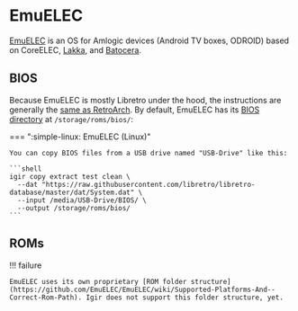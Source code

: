 # EmuELEC

[EmuELEC](https://github.com/EmuELEC/EmuELEC) is an OS for Amlogic devices (Android TV boxes, ODROID) based on CoreELEC, [Lakka](lakka.md), and [Batocera](batocera.md).

## BIOS

Because EmuELEC is mostly Libretro under the hood, the instructions are generally the [same as RetroArch](retroarch.md). By default, EmuELEC has its [BIOS directory](https://github.com/EmuELEC/EmuELEC/wiki/bios) at `/storage/roms/bios/`:

=== ":simple-linux: EmuELEC (Linux)"

    You can copy BIOS files from a USB drive named "USB-Drive" like this:

    ```shell
    igir copy extract test clean \
      --dat "https://raw.githubusercontent.com/libretro/libretro-database/master/dat/System.dat" \
      --input /media/USB-Drive/BIOS/ \
      --output /storage/roms/bios/
    ```

## ROMs

!!! failure

    EmuELEC uses its own proprietary [ROM folder structure](https://github.com/EmuELEC/EmuELEC/wiki/Supported-Platforms-And--Correct-Rom-Path). Igir does not support this folder structure, yet.
